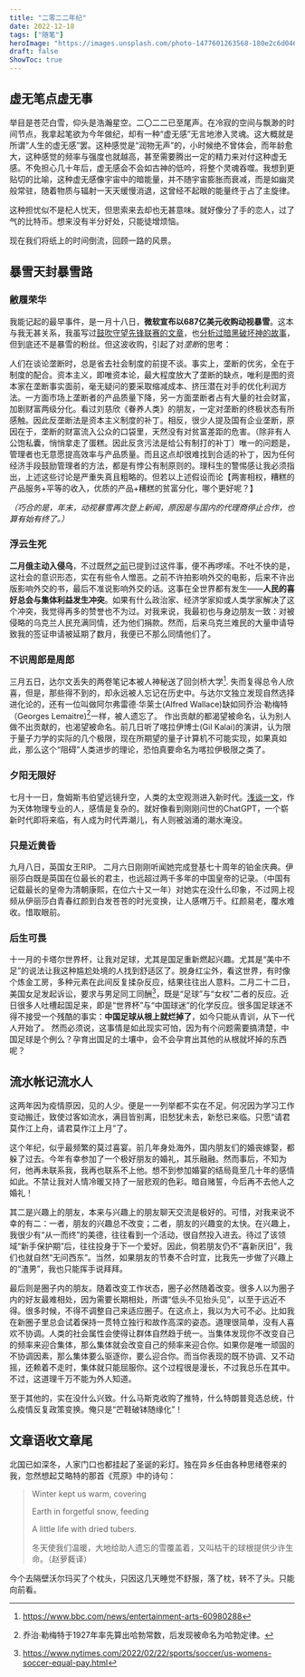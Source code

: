 ```yaml
---
title: "二零二二年纪"
date: 2022-12-18
tags: ["随笔"]
heroImage: "https://images.unsplash.com/photo-1477601263568-180e2c6d046e?ixlib=rb-4.0.3&ixid=MnwxMjA3fDB8MHxwaG90by1wYWdlfHx8fGVufDB8fHx8&auto=format&fit=crop&w=1740&q=80"
draft: false
ShowToc: true
---
```


## 虚无笔点虚无事

举目是苍茫白雪，仰头是浩瀚星空。二〇二二已至尾声。在冷寂的空间与飘渺的时间节点，我拿起笔欲为今年做纪，却有一种“虚无感”无言地渗入灵魂。这大概就是所谓“人生的虚无感”罢。这种感觉是“润物无声”的，小时候绝不曾体会，而年龄愈大，这种感觉的频率与强度也就越高，甚至需要腾出一定的精力来对付这种虚无感。不免担心几十年后，虚无感会不会如古神的低吟，将整个灵魂吞噬。我想到更贴切的比喻，这种虚无感像宇宙中的暗能量，并不随宇宙膨胀而衰减，而是如幽灵般常驻，随着物质与辐射一天天缓慢消退，这曾经不起眼的能量终于占了主旋律。

这种担忧似不是杞人忧天，但思索来去却也无甚意味。就好像分了手的恋人，过了气的比特币。想来没有半分好处，只能徒增烦恼。

现在我们将纸上的时间倒流，回顾一路的风景。

## 暴雪天封暴雪路

### 敝履荣华

我能记起的最早事件，是一月十八日，**微软宣布以687亿美元收购动视暴雪**。这本与我无甚关系，我虽写过[鼓吹守望先锋联赛的文章](posts/论我为什么看守望先锋联赛.md)，也[分析过暗黑破坏神的故事](posts/暗黑破坏神剧情考)，但到底还不是暴雪的粉丝。但这波收购，引起了对*垄断*的思考：

人们在谈论垄断时，总是省去社会制度的前提不谈。事实上，垄断的优劣，全在于制度的配合。资本主义，即唯资本论，最大程度放大了垄断的缺点，唯利是图的资本家在垄断事实面前，毫无疑问的要采取缩减成本、挤压潜在对手的优化利润方法。一方面市场上垄断者的产品质量下降，另一方面垄断者占有大量的社会财富，加剧财富两级分化。看过刘慈欣《眷养人类》的朋友，一定对垄断的终极状态有所感触。因此反垄断法是资本主义制度的补丁。相反，很少人提及国有企业垄断，原因在于，垄断的财富流入公众的口袋里，天然没有对贫富差距的危害。（除非有人公饱私囊，悄悄拿走了蛋糕。因此反贪污法是给公有制打的补丁）唯一的问题是，管理者也无意愿提高效率与产品质量。而且这点却很难找到合适的补丁，因为任何经济手段鼓励管理者的方法，都是有悖公有制原则的。理科生的警惕感让我必须指出，上述这些讨论是严重失真且粗略的。但若以上述假设而论【两害相权，糟糕的产品服务+平等的收入，优质的产品+糟糕的贫富分化，哪个更好呢？】

*（巧合的是，年末，动视暴雪再次登上新闻，原因是与国内的代理商停止合作，也算有始有终了。）*

### 浮云生死

**二月俄主动入侵乌**，不过既然[之前](posts/困上海与乌克兰与2022.md)已提到过这件事，便不再啰嗦。不吐不快的是，这社会的意识形态，实在有些令人憎恶。之前不许拍影响外交的电影，后来不许出版影响外交的书，最后不准说影响外交的话。这事在全世界都有发生——**人民的喜好总会与集体利益发生冲突**。如果有什么政治家、经济学家抑或人类学家解决了这个冲突，我觉得再多的赞誉也不为过。对我来说，我最初也与身边朋友一致：对被侵略的乌克兰人民充满同情，还为他们捐款。然而，后来乌克兰难民的大量申请导致我的签证申请被延期了数月，我便已不那么同情他们了。

### 不识周郎是周郎

三月五日，达尔文丢失的两卷笔记本被人神秘送了回剑桥大学[^2]. 失而复得总令人欣喜，但是，那些得不到的，却永远被人忘记在历史中。与达尔文独立发现自然选择进化论的，还有一位叫做阿尔弗雷德·华莱士(Alfred Wallace)缺如同乔治·勒梅特（Georges Lemaitre)[^3]一样，被人遗忘了。
作出贡献的都渴望被命名，认为别人做不出贡献的，也渴望被命名。前几日听了喀拉伊博士(Gil Kalai)的演讲，认为限于量子力学的实际的几个极限，现在所期望的量子计算机不可能实现，如果真如此，那么这个“阻碍”人类进步的理论，恐怕真要命名为喀拉伊极限之类了。

### 夕阳无限好

七月十一日，詹姆斯韦伯望远镜升空，人类的太空观测进入新时代。[浅谈一文](posts/从JWST第一张图片谈起.md)，作为天体物理专业的人，感情是复杂的。就好像看到刚刚问世的ChatGPT，一个崭新时代即将来临，有人成为时代弄潮儿，有人则被汹涌的潮水淹没。

### 只是近黄昏

九月八日，英国女王RIP。 二月六日刚刚听闻她完成登基七十周年的铂金庆典。伊丽莎白既是英国在位最长的君主，也远超过两千多年的中国皇帝的记录。（中国有记载最长的皇帝为清朝康熙，在位六十又一年）对她实在没什么印象，不过网上视频从伊丽莎白青春红颜到白发苍苍的时光变换，让人感喟万千。红颜易老，覆水难收。惜取眼前。

### 后生可畏

十一月的卡塔尔世界杯，让我对足球，尤其是国足重新燃起兴趣。尤其是“美中不足”的说法让我这种尴尬处境的人找到舒适区了。脱身红尘外，看这世界，有时像个炼金工房，多种元素在此间反复揉杂反应，结果往往出人意料。二月二十二日，美国女足发起诉讼，要求与男足同工同酬[^1]，既是“足球”与“女权”二者的反应。近日很多人吐槽起国足来，即是“世界杯”与“中国球迷”的化学反应。很多国足球迷不得不接受一个残酷的事实：**中国足球从根上就烂掉了**，如今只能从青训，从下一代人开始了。
然而必须说，这事情是如此现实可怕，因为有个问题需要搞清楚，中国足球是个例么？孕育出国足的土壤中，会不会孕育出其他的从根就坏掉的东西呢？


## 流水帐记流水人

这两年因为疫情原因，见的人少。便是一一列举都不实在不足。何况因为学习工作变动搬迁，致使过客如流水，满目皆别离，旧愁犹未去，新愁已来临。只愿“请君莫作江上舟，请君莫作江上月”了。

这个年纪，似乎最频繁的莫过喜宴。前几年身处海外，国内朋友们的婚丧嫁娶，都躲了过去。今年有幸参加了一个极好朋友的婚礼，其乐融融。然而事后，不知为何，他再未联系我，我再也联系不上他。想不到参加婚宴的结局竟至几十年的感情如此。不禁让我对人情冷暖又持了一层悲观的色彩。暗自赌誓，今后再不去他人之婚礼！

其二是兴趣上的朋友，本来与兴趣上的朋友聊天交流是极好的。可惜，对我来说不幸的有二：一者，朋友的兴趣总不改变；二者，朋友的兴趣变的太快。在兴趣上，我很少有“从一而终”的美德，往往看到一个活动，很自然投入进去。待过了该领域“新手保护期”后，往往投身于下一个爱好。因此，倘若朋友仍不“喜新厌旧”，我们也就自然“无问西东”。当然，如果朋友的节奏不合时宜，比我先一步做了兴趣上的“渣男”，我也只能挥手说拜拜。

最后则是圈子内的朋友。随着改变工作状态，圈子必然随着改变。很多人以为圈子内的好友最难相处，因为需要长期相处，所谓“低头不见抬头见”，以至于远近不得。很多时候，不得不调整自己来适应圈子。在这点上，我以为大可不必。比如我在新圈子里总会试着保持一贯特立独行和故作高深的姿态。道理很简单，没有人喜欢不协调。人类的社会属性会使得让群体自然趋于统一。当集体发现你不改变自己的频率来迎合集体，那么集体就会改变自己的频率来迎合你。如果你是唯一顽固的不协调因素，那么集体要么驱逐你，要么迎合你。而当你表现的既不协调、又不动摇，还赖着不走时，集体就只能屈服你。这个过程很是漫长，不过我总乐在其中。不过，这道理千万不能为外人知道。

至于其他的，实在没什么兴致。什么马斯克收购了推特，什么特朗普竞选总统，什么疫情反复政策变换。俺只是“芒鞋破钵随缘化”！

## 文章语收文章尾

北国已如深冬，人家门口也都挂起了圣诞的彩灯。独在异乡任由各种思绪卷来的我，忽然想起艾略特的那首《荒原》中的诗句：

> Winter kept us warm, covering
> 
> Earth in forgetful snow, feeding
> 
> A little life with dried tubers.
> 
> 冬天使我们温暖，大地给助人遗忘的雪覆盖着，又叫枯干的球根提供少许生命。（赵萝蕤译）


今个去隔壁沃尔玛买了个枕头，只因这几天睡觉不舒服，落了枕，转不了头。只能向前看。


[^1]: https://www.nytimes.com/2022/02/22/sports/soccer/us-womens-soccer-equal-pay.html

[^2]: https://www.bbc.com/news/entertainment-arts-60980288

[^3]: 乔治·勒梅特于1927年率先算出哈勃常数，后发现被命名为哈勃定律。